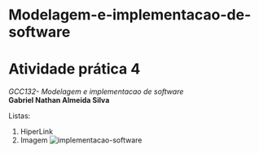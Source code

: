 # Modelagem-e-implementacao-de-software
<h1> Atividade prática 4 </h1>

*GCC132- Modelagem e implementacao de software* <br>
**Gabriel Nathan Almeida Silva**

Listas:
1. HiperLink
2. Imagem
![implementacao-software](https://user-images.githubusercontent.com/76185909/204152491-cb0174a7-559d-4f0e-b50f-9a12dbab9c12.png)


